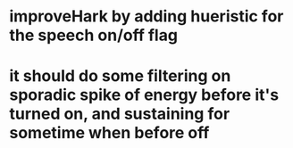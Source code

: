 # improveHark by adding hueristic for the speech on/off flag
# it should do some filtering on sporadic spike of energy before it's turned on, and sustaining for sometime when before off 
